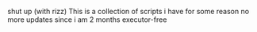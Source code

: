 shut up (with rizz)
This is a collection of scripts i have for some reason 
no more updates since i am 2 months executor-free
